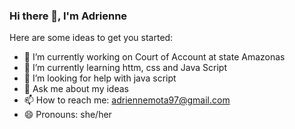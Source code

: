 ### Hi there 👋, I'm Adrienne

Here are some ideas to get you started:

- 🔭 I’m currently working on Court of Account at state Amazonas
- 🌱 I’m currently learning httm, css and Java Script 
- 🤔 I’m looking for help with java script
- 💬 Ask me about my ideas
- 📫 How to reach me: adriennemota97@gmail.com
- 😄 Pronouns: she/her
